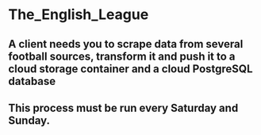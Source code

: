 # The_English_League
## A client needs you to scrape data from several football sources, transform it and push it to a cloud storage container and a cloud PostgreSQL database
## This process must be run every Saturday and Sunday.
